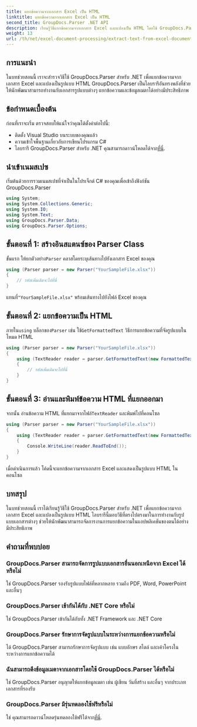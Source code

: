 ```yaml
---
title: แยกข้อความจากเอกสาร Excel เป็น HTML
linktitle: แยกข้อความจากเอกสาร Excel เป็น HTML
second_title: GroupDocs.Parser .NET API
description: เรียนรู้วิธีแยกข้อความจากเอกสาร Excel และแปลงเป็น HTML โดยใช้ GroupDocs.Parser สำหรับ .NET
weight: 13
url: /th/net/excel-document-processing/extract-text-from-excel-document-as-html/
---
```

## การแนะนำ
ในบทช่วยสอนนี้ เราจะสำรวจวิธีใช้ GroupDocs.Parser สำหรับ .NET เพื่อแยกข้อความจากเอกสาร Excel และแปลงเป็นรูปแบบ HTML GroupDocs.Parser เป็นไลบรารีอันทรงพลังที่ช่วยให้นักพัฒนาสามารถทำงานกับเอกสารรูปแบบต่างๆ แยกข้อความและข้อมูลเมตาได้อย่างมีประสิทธิภาพ
## ข้อกำหนดเบื้องต้น
ก่อนที่เราจะเริ่ม ตรวจสอบให้แน่ใจว่าคุณได้ตั้งค่าต่อไปนี้:
- ติดตั้ง Visual Studio บนระบบของคุณแล้ว
- ความเข้าใจพื้นฐานเกี่ยวกับการเขียนโปรแกรม C#
-  ไลบรารี GroupDocs.Parser สำหรับ .NET คุณสามารถดาวน์โหลดได้จาก[ที่นี่](https://releases.groupdocs.com/parser/net/).
## นำเข้าเนมสเปซ
เริ่มต้นด้วยการรวมเนมสเปซที่จำเป็นในโปรเจ็กต์ C# ของคุณเพื่อเข้าถึงฟังก์ชัน GroupDocs.Parser
```csharp
using System;
using System.Collections.Generic;
using System.IO;
using System.Text;
using GroupDocs.Parser.Data;
using GroupDocs.Parser.Options;
```
## ขั้นตอนที่ 1: สร้างอินสแตนซ์ของ Parser Class
 ขั้นแรก ให้ยกตัวอย่าง`Parser` คลาสโดยระบุเส้นทางไปยังเอกสาร Excel ของคุณ
```csharp
using (Parser parser = new Parser("YourSampleFile.xlsx"))
{
    // รหัสเพิ่มเติมจะไปที่นี่
}
```
 แทนที่`"YourSampleFile.xlsx"` พร้อมเส้นทางไปยังไฟล์ Excel ของคุณ
## ขั้นตอนที่ 2: แยกข้อความเป็น HTML
 ภายใน`using` บล็อกของ`Parser` เช่น ใช้`GetFormattedText` วิธีการแยกข้อความที่จัดรูปแบบในโหมด HTML
```csharp
using (Parser parser = new Parser("YourSampleFile.xlsx"))
{
    using (TextReader reader = parser.GetFormattedText(new FormattedTextOptions(FormattedTextMode.Html)))
    {
        // รหัสเพิ่มเติมจะไปที่นี่
    }
}
```
## ขั้นตอนที่ 3: อ่านและพิมพ์ข้อความ HTML ที่แยกออกมา
 จากนั้น อ่านข้อความ HTML ที่แยกมาจากไฟล์`TextReader` และพิมพ์ไปที่คอนโซล
```csharp
using (Parser parser = new Parser("YourSampleFile.xlsx"))
{
    using (TextReader reader = parser.GetFormattedText(new FormattedTextOptions(FormattedTextMode.Html)))
    {
        Console.WriteLine(reader.ReadToEnd());
    }
}
```
เมื่อดำเนินการแล้ว โค้ดนี้จะแยกข้อความจากเอกสาร Excel และแสดงเป็นรูปแบบ HTML ในคอนโซล
## บทสรุป
ในบทช่วยสอนนี้ เราได้เรียนรู้วิธีใช้ GroupDocs.Parser สำหรับ .NET เพื่อแยกข้อความจากเอกสาร Excel และแปลงเป็นรูปแบบ HTML ไลบรารีนี้มอบวิธีที่ตรงไปตรงมาในการทำงานกับรูปแบบเอกสารต่างๆ ช่วยให้นักพัฒนาสามารถจัดการงานการแยกข้อความในแอปพลิเคชันของตนได้อย่างมีประสิทธิภาพ

## คำถามที่พบบ่อย
### GroupDocs.Parser สามารถจัดการรูปแบบเอกสารอื่นนอกเหนือจาก Excel ได้หรือไม่
ใช่ GroupDocs.Parser รองรับรูปแบบไฟล์ที่หลากหลาย รวมถึง PDF, Word, PowerPoint และอื่นๆ
### GroupDocs.Parser เข้ากันได้กับ .NET Core หรือไม่
ใช่ GroupDocs.Parser เข้ากันได้กับทั้ง .NET Framework และ .NET Core
### GroupDocs.Parser รักษาการจัดรูปแบบในระหว่างการแยกข้อความหรือไม่
ได้ GroupDocs.Parser สามารถรักษาการจัดรูปแบบ เช่น แบบอักษร สไตล์ และเค้าโครงในระหว่างการแยกข้อความได้
### ฉันสามารถดึงข้อมูลเมตาจากเอกสารโดยใช้ GroupDocs.Parser ได้หรือไม่
ใช่ GroupDocs.Parser อนุญาตให้แยกข้อมูลเมตา เช่น ผู้เขียน วันที่สร้าง และอื่นๆ จากประเภทเอกสารที่รองรับ
### GroupDocs.Parser มีรุ่นทดลองใช้ฟรีหรือไม่
 ใช่ คุณสามารถดาวน์โหลดรุ่นทดลองใช้ฟรีได้จาก[ที่นี่](https://releases.groupdocs.com/).